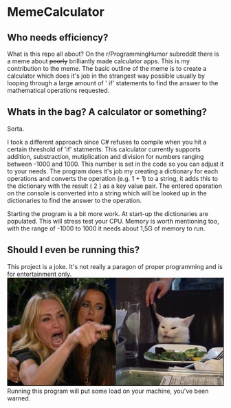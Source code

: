 # MemeCalculator
## Who needs efficiency?
What is this repo all about? On the r/ProgrammingHumor subreddit there is a meme about ~~poorly~~ brilliantly made calculator apps. This is my contribution to the meme. The basic outline of the meme is to create a calculator which does it's job in the strangest way possible usually by looping through a large amount of ' if' statements to find the answer to the mathematical operations requested. 

## Whats in the bag? A calculator or something?
Sorta. 

I took a different approach since C# refuses to compile when you hit a certain threshold of 'if' statments. This calculator currently supports addition, substraction, mutiplication and division for numbers ranging between -1000 and 1000. This number is set in the code so you can adjust it to your needs. The program does it's job my creating a dictionary for each operations and converts the operation (e.g. 1 + 1) to a string, it adds this to the dictionary with the result ( 2 ) as a key value pair. The entered operation on the console is converted into a string which will be looked up in the dictionaries to find the answer to the operation. 

Starting the program is a bit more work. At start-up the dictionaries are populated. This will stress test your CPU. Memory is worth mentioning too, with the range of -1000 to 1000 it needs about 1,5G of memory to run. 

## Should I even be running this?
This project is a joke. It's not really a paragon of proper programming and is for entertainment only.
![alt text](https://github.com/tslothorst/MemeCalculator/blob/master/img/confusedcat.png "Why would you even make that?")
Running this program will put some load on your machine, you've been warned. 
